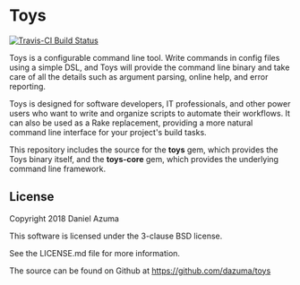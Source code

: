 # Toys

[![Travis-CI Build Status](https://travis-ci.org/dazuma/toys.svg)](https://travis-ci.org/dazuma/toys/)

Toys is a configurable command line tool. Write commands in config files using
a simple DSL, and Toys will provide the command line binary and take care of
all the details such as argument parsing, online help, and error reporting.

Toys is designed for software developers, IT professionals, and other power
users who want to write and organize scripts to automate their workflows. It
can also be used as a Rake replacement, providing a more natural command line
interface for your project's build tasks.

This repository includes the source for the **toys** gem, which provides the
Toys binary itself, and the **toys-core** gem, which provides the underlying
command line framework.

## License

Copyright 2018 Daniel Azuma

This software is licensed under the 3-clause BSD license.

See the LICENSE.md file for more information.

The source can be found on Github at https://github.com/dazuma/toys
